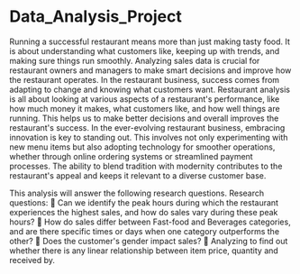 # Data_Analysis_Project
Running a successful restaurant means more than just making tasty food. It is about
understanding what customers like, keeping up with trends, and making sure things run
smoothly. Analyzing sales data is crucial for restaurant owners and managers to make smart
decisions and improve how the restaurant operates.
In the restaurant business, success comes from adapting to change and knowing what customers
want. Restaurant analysis is all about looking at various aspects of a restaurant's performance,
like how much money it makes, what customers like, and how well things are running. This
helps us to make better decisions and overall improves the restaurant's success.
In the ever-evolving restaurant business, embracing innovation is key to standing out. This
involves not only experimenting with new menu items but also adopting technology for
smoother operations, whether through online ordering systems or streamlined payment
processes. The ability to blend tradition with modernity contributes to the restaurant's appeal and
keeps it relevant to a diverse customer base.

This analysis will answer the following research questions.
Research questions:
 Can we identify the peak hours during which the restaurant experiences the highest sales,
and how do sales vary during these peak hours?
 How do sales differ between Fast-food and Beverages categories, and are there specific
times or days when one category outperforms the other?
 Does the customer's gender impact sales?
 Analyzing to find out whether there is any linear relationship between item price,
quantity and received by.

